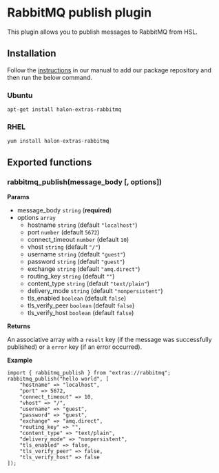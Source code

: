 # RabbitMQ publish plugin

This plugin allows you to publish messages to RabbitMQ from HSL.

## Installation

Follow the [instructions](https://docs.halon.io/manual/comp_install.html#installation) in our manual to add our package repository and then run the below command.

### Ubuntu

```
apt-get install halon-extras-rabbitmq
```

### RHEL

```
yum install halon-extras-rabbitmq
```

## Exported functions

### rabbitmq_publish(message_body [, options])

**Params**

- message_body `string` (**required**)
- options `array` 
    - hostname `string` (default `"localhost"`)
    - port `number` (default `5672`)
    - connect_timeout `number` (default `10`)
    - vhost `string` (default `"/"`)
    - username `string` (default `"guest"`)
    - password `string` (default `"guest"`)
    - exchange `string` (default `"amq.direct"`)
    - routing_key `string` (default `""`)
    - content_type `string` (default `"text/plain"`)
    - delivery_mode `string` (default `"nonpersistent"`)
    - tls_enabled `boolean` (default `false`)
    - tls_verify_peer `boolean` (default `false`)
    - tls_verify_host `boolean` (default `false`)

**Returns**

An associative array with a `result` key (if the message was successfully published) or a `error` key (if an error occurred).

**Example**

```
import { rabbitmq_publish } from "extras://rabbitmq";
rabbitmq_publish("hello world", [
    "hostname" => "localhost",
    "port" => 5672,
    "connect_timeout" => 10,
    "vhost" => "/",
    "username" => "guest",
    "password" => "guest",
    "exchange" => "amq.direct",
    "routing_key" => "",
    "content_type" => "text/plain",
    "delivery_mode" => "nonpersistent",
    "tls_enabled" => false,
    "tls_verify_peer" => false,
    "tls_verify_host" => false
]);
```
